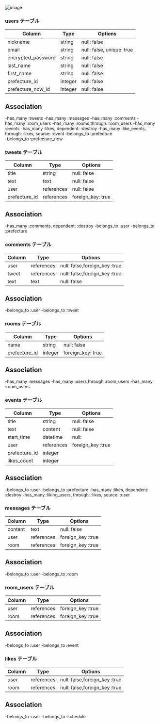 
![image](https://user-images.githubusercontent.com/77035251/110192487-cc5d4180-7e71-11eb-8310-f38ac870bd8f.png)

### users テーブル

| Column                   |  Type    | Options                   |
|--------------------------|----------|---------------------------|
| nickname                 | string   | null: false               |
| email                    | string   | null: false, unique: true |
| encrypted_password       | string   | null: false               |
| last_name                | string   | null: false               |
| first_name               | string   | null: false               |
| prefecture_id            | integer  | null: false               |
| prefecture_now_id        | integer  | null: false               |

## Association

-has_many :tweets
-has_many :messages
-has_many :comments
-has_many :room_users
-has_many :rooms,through: room_users
-has_many :events
-has_many :likes, dependent: :destroy
-has_many :like_events, through: :likes, source: :event
-belongs_to :prefecture  
-belongs_to :prefecture_now




### tweets テーブル

| Column          |  Type        | Options            |
|-----------------|--------------|--------------------|
| title           | string       | null: false        |
| text            | text         | null: false        |
| user            | references   | null: false        |
| prefecture_id   | references   | foreign_key: true  |


## Association
 -has_many :comments, dependent: :destroy
 -belongs_to :user
 -belongs_to :prefecture



### comments テーブル

| Column   |  Type        | Options                         |
|----------|--------------|---------------------------------|
| user     | references   | null: false,foreign_key :true   |
| tweet    | references   | null: false,foreign_key :true   |
| text     | text         | null: false                     |


## Association

-belongs_to :user
-belongs_to :tweet


### rooms テーブル

| Column         |  Type    | Options             |
|----------------|----------|---------------------|
| name           | string   | null: false         |
| prefecture_id  | integer  | foreign_key: true   |

## Association

-has_many :messages
-has_many :users,through :room_users
-has_many :room_users


### events テーブル

| Column        |  Type        | Options             |
|---------------|--------------|---------------------|
| title         | string       | null: false         |
| text          | content      | null: false         |
| start_time    | datetime     | null:               |
| user          | references   | foreign_key :true   |
| prefecture_id | integer      |                     | 
| likes_count   | integer      |                     |

##  Association

 -belongs_to :user
 -belongs_to :prefecture
 -has_many :likes, dependent: :destroy
 -has_many :liking_users, through: :likes, source: :user

### messages テーブル

| Column   |  Type       | Options             |
|----------|-------------|---------------------|
| content  | text        | null: false         |
| user     | references  | foreign_key :true   |
| room     | references  | foreign_key :true   |


## Association

-belongs_to :user
-belongs_to :room


### room_users テーブル

| Column   |  Type       | Options             |
|----------|-------------|---------------------|
| user     | references  | foreign_key :true   |
| room     | references  | foreign_key :true   |


## Association

-belongs_to :user
-belongs_to :event


### likes テーブル

| Column   |  Type       | Options                         |
|----------|-------------|---------------------------------|
| user     | references  | null: false,foreign_key :true   |
| room     | references  | null: false,foreign_key :true   |


## Association

-belongs_to :user
-belongs_to :schedule
